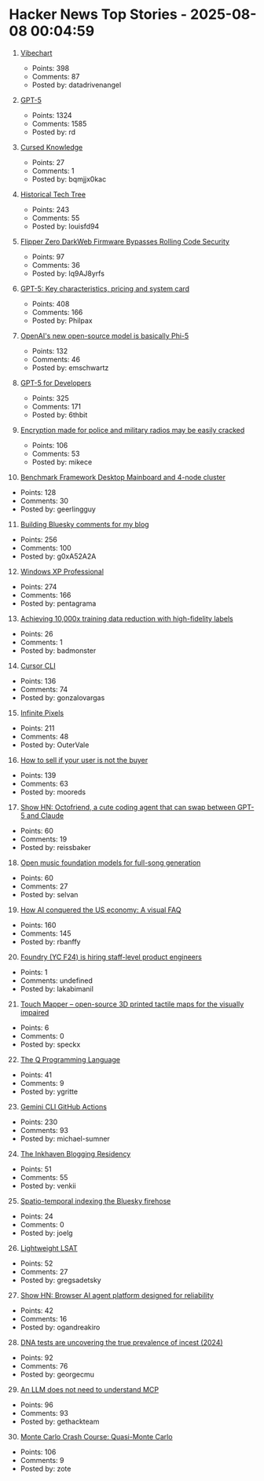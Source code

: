 # Hacker News Top Stories - 2025-08-08 00:04:59

1. [Vibechart](https://www.vibechart.net/)
   - Points: 398
   - Comments: 87
   - Posted by: datadrivenangel

2. [GPT-5](https://openai.com/gpt-5/)
   - Points: 1324
   - Comments: 1585
   - Posted by: rd

3. [Cursed Knowledge](https://immich.app/cursed-knowledge/)
   - Points: 27
   - Comments: 1
   - Posted by: bqmjjx0kac

4. [Historical Tech Tree](https://www.historicaltechtree.com/)
   - Points: 243
   - Comments: 55
   - Posted by: louisfd94

5. [Flipper Zero DarkWeb Firmware Bypasses Rolling Code Security](https://www.rtl-sdr.com/flipperzero-darkweb-firmware-bypasses-rolling-code-security/)
   - Points: 97
   - Comments: 36
   - Posted by: lq9AJ8yrfs

6. [GPT-5: Key characteristics, pricing and system card](https://simonwillison.net/2025/Aug/7/gpt-5/)
   - Points: 408
   - Comments: 166
   - Posted by: Philpax

7. [OpenAI's new open-source model is basically Phi-5](https://www.seangoedecke.com/gpt-oss-is-phi-5/)
   - Points: 132
   - Comments: 46
   - Posted by: emschwartz

8. [GPT-5 for Developers](https://openai.com/index/introducing-gpt-5-for-developers)
   - Points: 325
   - Comments: 171
   - Posted by: 6thbit

9. [Encryption made for police and military radios may be easily cracked](https://www.wired.com/story/encryption-made-for-police-and-military-radios-may-be-easily-cracked-researchers-find/)
   - Points: 106
   - Comments: 53
   - Posted by: mikece

10. [Benchmark Framework Desktop Mainboard and 4-node cluster](https://github.com/geerlingguy/ollama-benchmark/issues/21)
   - Points: 128
   - Comments: 30
   - Posted by: geerlingguy

11. [Building Bluesky comments for my blog](https://natalie.sh/posts/bluesky-comments/)
   - Points: 256
   - Comments: 100
   - Posted by: g0xA52A2A

12. [Windows XP Professional](https://win32.run/)
   - Points: 274
   - Comments: 166
   - Posted by: pentagrama

13. [Achieving 10,000x training data reduction with high-fidelity labels](https://research.google/blog/achieving-10000x-training-data-reduction-with-high-fidelity-labels/)
   - Points: 26
   - Comments: 1
   - Posted by: badmonster

14. [Cursor CLI](https://cursor.com/cli)
   - Points: 136
   - Comments: 74
   - Posted by: gonzalovargas

15. [Infinite Pixels](https://meyerweb.com/eric/thoughts/2025/08/07/infinite-pixels/)
   - Points: 211
   - Comments: 48
   - Posted by: OuterVale

16. [How to sell if your user is not the buyer](https://writings.founderlabs.io/p/how-to-sell-if-your-user-is-not-the)
   - Points: 139
   - Comments: 63
   - Posted by: mooreds

17. [Show HN: Octofriend, a cute coding agent that can swap between GPT-5 and Claude](https://github.com/synthetic-lab/octofriend)
   - Points: 60
   - Comments: 19
   - Posted by: reissbaker

18. [Open music foundation models for full-song generation](https://map-yue.github.io/)
   - Points: 60
   - Comments: 27
   - Posted by: selvan

19. [How AI conquered the US economy: A visual FAQ](https://www.derekthompson.org/p/how-ai-conquered-the-us-economy-a)
   - Points: 160
   - Comments: 145
   - Posted by: rbanffy

20. [Foundry (YC F24) is hiring staff-level product engineers](https://www.ycombinator.com/companies/foundry/jobs/jwdYx6v-founding-product-engineer)
   - Points: 1
   - Comments: undefined
   - Posted by: lakabimanil

21. [Touch Mapper – open-source 3D printed tactile maps for the visually impaired](https://touch-mapper.org)
   - Points: 6
   - Comments: 0
   - Posted by: speckx

22. [The Q Programming Language](https://git.urbach.dev/cli/q)
   - Points: 41
   - Comments: 9
   - Posted by: ygritte

23. [Gemini CLI GitHub Actions](https://blog.google/technology/developers/introducing-gemini-cli-github-actions/)
   - Points: 230
   - Comments: 93
   - Posted by: michael-sumner

24. [The Inkhaven Blogging Residency](https://www.inkhaven.blog/)
   - Points: 51
   - Comments: 55
   - Posted by: venkii

25. [Spatio-temporal indexing the Bluesky firehose](https://joelgustafson.com/posts/2025-08-07/spatio-temporal-indexing-the-bluesky-firehose)
   - Points: 24
   - Comments: 0
   - Posted by: joelg

26. [Lightweight LSAT](https://lightweightlsat.com/)
   - Points: 52
   - Comments: 27
   - Posted by: gregsadetsky

27. [Show HN: Browser AI agent platform designed for reliability](https://github.com/nottelabs/notte)
   - Points: 42
   - Comments: 16
   - Posted by: ogandreakiro

28. [DNA tests are uncovering the true prevalence of incest (2024)](https://www.theatlantic.com/health/archive/2024/03/dna-tests-incest/677791/)
   - Points: 92
   - Comments: 76
   - Posted by: georgecmu

29. [An LLM does not need to understand MCP](https://hackteam.io/blog/your-llm-does-not-care-about-mcp/)
   - Points: 96
   - Comments: 93
   - Posted by: gethackteam

30. [Monte Carlo Crash Course: Quasi-Monte Carlo](https://thenumb.at/QMC/)
   - Points: 106
   - Comments: 9
   - Posted by: zote

